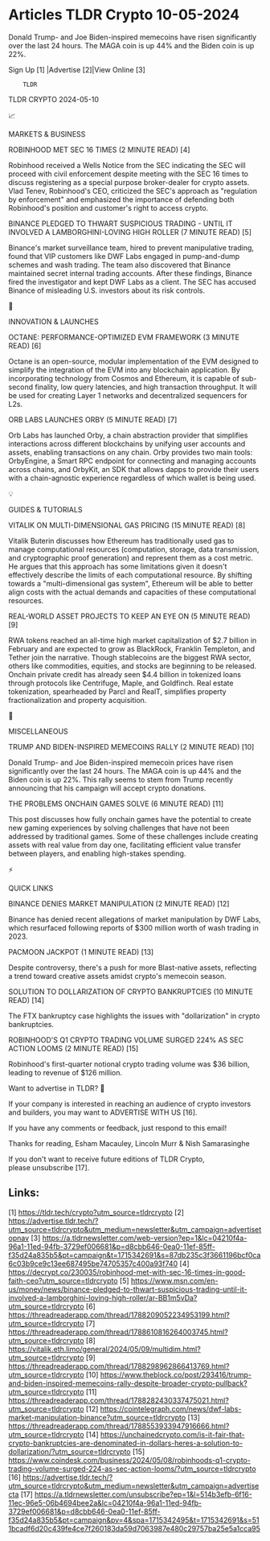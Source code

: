 # Articles TLDR Crypto 10-05-2024

Donald Trump- and Joe Biden-inspired memecoins have risen
significantly over the last 24 hours. The MAGA coin is up 44% and the
Biden coin is up 22%.  

 Sign Up [1] |Advertise [2]|View Online [3] 

		TLDR 

TLDR CRYPTO 2024-05-10

📈 

MARKETS & BUSINESS

 ROBINHOOD MET SEC 16 TIMES (2 MINUTE READ) [4] 

 Robinhood received a Wells Notice from the SEC indicating the SEC
will proceed with civil enforcement despite meeting with the SEC 16
times to discuss registering as a special purpose broker-dealer for
crypto assets. Vlad Tenev, Robinhood's CEO, criticized the SEC's
approach as "regulation by enforcement" and emphasized the importance
of defending both Robinhood's position and customer's right to access
crypto. 

 BINANCE PLEDGED TO THWART SUSPICIOUS TRADING - UNTIL IT INVOLVED A
LAMBORGHINI-LOVING HIGH ROLLER (7 MINUTE READ) [5] 

 Binance's market surveillance team, hired to prevent manipulative
trading, found that VIP customers like DWF Labs engaged in
pump-and-dump schemes and wash trading. The team also discovered that
Binance maintained secret internal trading accounts. After these
findings, Binance fired the investigator and kept DWF Labs as a
client. The SEC has accused Binance of misleading U.S. investors about
its risk controls. 

🚀 

INNOVATION & LAUNCHES

 OCTANE: PERFORMANCE-OPTIMIZED EVM FRAMEWORK (3 MINUTE READ) [6] 

 Octane is an open-source, modular implementation of the EVM designed
to simplify the integration of the EVM into any blockchain
application. By incorporating technology from Cosmos and Ethereum, it
is capable of sub-second finality, low query latencies, and high
transaction throughput. It will be used for creating Layer 1 networks
and decentralized sequencers for L2s. 

 ORB LABS LAUNCHES ORBY (5 MINUTE READ) [7] 

 Orb Labs has launched Orby, a chain abstraction provider that
simplifies interactions across different blockchains by unifying user
accounts and assets, enabling transactions on any chain. Orby provides
two main tools: OrbyEngine, a Smart RPC endpoint for connecting and
managing accounts across chains, and OrbyKit, an SDK that allows dapps
to provide their users with a chain-agnostic experience regardless of
which wallet is being used. 

💡 

GUIDES & TUTORIALS

 VITALIK ON MULTI-DIMENSIONAL GAS PRICING (15 MINUTE READ) [8] 

 Vitalik Buterin discusses how Ethereum has traditionally used gas to
manage computational resources (computation, storage, data
transmission, and cryptographic proof generation) and represent them
as a cost metric. He argues that this approach has some limitations
given it doesn't effectively describe the limits of each computational
resource. By shifting towards a "multi-dimensional gas system",
Ethereum will be able to better align costs with the actual demands
and capacities of these computational resources. 

 REAL-WORLD ASSET PROJECTS TO KEEP AN EYE ON (5 MINUTE READ) [9] 

 RWA tokens reached an all-time high market capitalization of $2.7
billion in February and are expected to grow as BlackRock, Franklin
Templeton, and Tether join the narrative. Though stablecoins are the
biggest RWA sector, others like commodities, equities, and stocks are
beginning to be released. Onchain private credit has already seen $4.4
billion in tokenized loans through protocols like Centrifuge, Maple,
and Goldfinch. Real estate tokenization, spearheaded by Parcl and
RealT, simplifies property fractionalization and property acquisition.


🦄 

MISCELLANEOUS

 TRUMP AND BIDEN-INSPIRED MEMECOINS RALLY (2 MINUTE READ) [10] 

 Donald Trump- and Joe Biden-inspired memecoin prices have risen
significantly over the last 24 hours. The MAGA coin is up 44% and the
Biden coin is up 22%. This rally seems to stem from Trump recently
announcing that his campaign will accept crypto donations. 

 THE PROBLEMS ONCHAIN GAMES SOLVE (6 MINUTE READ) [11] 

 This post discusses how fully onchain games have the potential to
create new gaming experiences by solving challenges that have not been
addressed by traditional games. Some of these challenges include
creating assets with real value from day one, facilitating efficient
value transfer between players, and enabling high-stakes spending. 

⚡ 

QUICK LINKS

 BINANCE DENIES MARKET MANIPULATION (2 MINUTE READ) [12] 

 Binance has denied recent allegations of market manipulation by DWF
Labs, which resurfaced following reports of $300 million worth of wash
trading in 2023. 

 PACMOON JACKPOT (1 MINUTE READ) [13] 

 Despite controversy, there's a push for more Blast-native assets,
reflecting a trend toward creative assets amidst crypto's memecoin
season. 

 SOLUTION TO DOLLARIZATION OF CRYPTO BANKRUPTCIES (10 MINUTE READ)
[14] 

 The FTX bankruptcy case highlights the issues with "dollarization" in
crypto bankruptcies. 

 ROBINHOOD'S Q1 CRYPTO TRADING VOLUME SURGED 224% AS SEC ACTION LOOMS
(2 MINUTE READ) [15] 

 Robinhood's first-quarter notional crypto trading volume was $36
billion, leading to revenue of $126 million. 

Want to advertise in TLDR? 📰

 If your company is interested in reaching an audience of crypto
investors and builders, you may want to ADVERTISE WITH US [16]. 

 If you have any comments or feedback, just respond to this email! 

Thanks for reading, 
Esham Macauley, Lincoln Murr & Nish Samarasinghe 

If you don't want to receive future editions of TLDR Crypto,
please unsubscribe [17]. 

 

Links:
------
[1] https://tldr.tech/crypto?utm_source=tldrcrypto
[2] https://advertise.tldr.tech/?utm_source=tldrcrypto&utm_medium=newsletter&utm_campaign=advertisetopnav
[3] https://a.tldrnewsletter.com/web-version?ep=1&lc=04210f4a-96a1-11ed-94fb-3729ef006681&p=d8cbb646-0ea0-11ef-85ff-f35d24a835b5&pt=campaign&t=1715342691&s=87db235c3f3661196bcf0ca6c03b9ce9c13ee687495be74705357c400a93f740
[4] https://decrypt.co/230035/robinhood-met-with-sec-16-times-in-good-faith-ceo?utm_source=tldrcrypto
[5] https://www.msn.com/en-us/money/news/binance-pledged-to-thwart-suspicious-trading-until-it-involved-a-lamborghini-loving-high-roller/ar-BB1m5vDa?utm_source=tldrcrypto
[6] https://threadreaderapp.com/thread/1788209052234953199.html?utm_source=tldrcrypto
[7] https://threadreaderapp.com/thread/1788610816264003745.html?utm_source=tldrcrypto
[8] https://vitalik.eth.limo/general/2024/05/09/multidim.html?utm_source=tldrcrypto
[9] https://threadreaderapp.com/thread/1788298962866413769.html?utm_source=tldrcrypto
[10] https://www.theblock.co/post/293416/trump-and-biden-inspired-memecoins-rally-despite-broader-crypto-pullback?utm_source=tldrcrypto
[11] https://threadreaderapp.com/thread/1788282430337475021.html?utm_source=tldrcrypto
[12] https://cointelegraph.com/news/dwf-labs-market-manipulation-binance?utm_source=tldrcrypto
[13] https://threadreaderapp.com/thread/1788553933947916666.html?utm_source=tldrcrypto
[14] https://unchainedcrypto.com/is-it-fair-that-crypto-bankruptcies-are-denominated-in-dollars-heres-a-solution-to-dollarization/?utm_source=tldrcrypto
[15] https://www.coindesk.com/business/2024/05/08/robinhoods-q1-crypto-trading-volume-surged-224-as-sec-action-looms/?utm_source=tldrcrypto
[16] https://advertise.tldr.tech/?utm_source=tldrcrypto&utm_medium=newsletter&utm_campaign=advertisecta
[17] https://a.tldrnewsletter.com/unsubscribe?ep=1&l=514b3efb-6f16-11ec-96e5-06b4694bee2a&lc=04210f4a-96a1-11ed-94fb-3729ef006681&p=d8cbb646-0ea0-11ef-85ff-f35d24a835b5&pt=campaign&pv=4&spa=1715342495&t=1715342691&s=511bcadf6d20c439fe4ce7f260183da59d7063987e480c29757ba25e5a1cca95